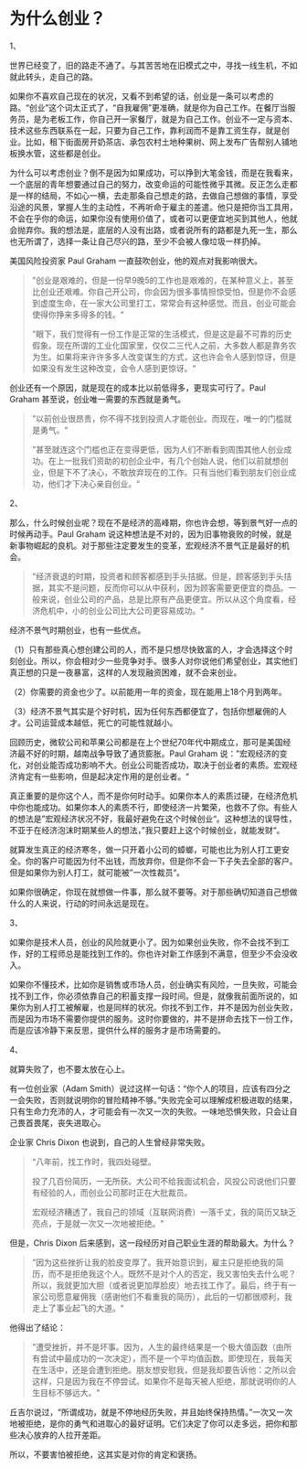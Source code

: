 # 为什么创业？

1、

世界已经变了，旧的路走不通了。与其苦苦地在旧模式之中，寻找一线生机，不如就此转头，走自己的路。

如果你不喜欢自己现在的状况，又看不到希望的话，创业是一条可以考虑的路。“创业”这个词太正式了，“自我雇佣”更准确，就是你为自己工作。在餐厅当服务员，是为老板工作，你自己开一家餐厅，就是为自己工作。创业不一定与资本、技术这些东西联系在一起，只要为自己工作，靠利润而不是靠工资生存，就是创业。比如，租下街面房开奶茶店、承包农村土地种果树、网上发布广告帮别人铺地板换水管，这些都是创业。

为什么可以考虑创业？倒不是因为如果成功，可以挣到大笔金钱，而是在我看来，一个底层的青年想要通过自己的努力，改变命运的可能性微乎其微。反正怎么走都是一样的结局，不如心一横，去走那条自己想走的路，去做自己想做的事情，享受沿途的风景，掌握人生的主动性，不再听命于雇主的差遣。他只是把你当工具用，不会在乎你的命运，如果你没有使用价值了，或者可以更便宜地买到其他人，他就会抛弃你。我的想法是，底层的人没有出路，或者说所有的路都是九死一生，那么也无所谓了，选择一条让自己尽兴的路，至少不会被人像垃圾一样扔掉。

美国风险投资家 Paul Graham 一直鼓吹创业，他的观点对我影响很大。

> ”创业是艰难的，但是一份早9晚5的工作也是艰难的，在某种意义上，甚至比创业还艰难。你自己开公司，你会因为很多事情担惊受怕，但是你不会感到虚度生命，在一家大公司里打工，常常会有这种感觉。而且，创业可能会使得你挣来多得多的钱。“
>
> ”眼下，我们觉得有一份工作是正常的生活模式，但是这是最不可靠的历史假象。现在所谓的工业化国家里，仅仅二三代人之前，大多数人都是靠务农为生。如果将来许许多多人改变谋生的方式，这也许会令人感到惊讶，但是如果没有发生这种改变，会令人感到更惊讶。“

创业还有一个原因，就是现在的成本比以前低得多，更现实可行了。Paul Graham 甚至说，创业唯一需要的东西就是勇气。

> ”以前创业很昂贵，你不得不找到投资人才能创业。而现在，唯一的门槛就是勇气。“
>
> ”甚至就连这个门槛也正在变得更低，因为人们不断看到周围其他人创业成功。在上一批我们资助的初创企业中，有几个创始人说，他们以前就想创业，但是下不了决心，不敢放弃现在的工作。只有当他们看到朋友们创业成功，他们才下决心亲自创业。“

2、

那么，什么时候创业呢？现在不是经济的高峰期，你也许会想，等到景气好一点的时候再动手。Paul Graham 说这种想法是不对的，因为旧事物衰败的时候，就是新事物崛起的良机。对于那些注定要发生的变革，宏观经济不景气正是最好的机会。

> ”经济衰退的时期，投资者和顾客都感到手头拮据。但是，顾客感到手头拮据，其实不是问题，反而你可以从中获利，因为顾客需要更便宜的商品。一般来说，创业公司的产品，总是比原有产品更便宜。所以从这个角度看，经济危机中，小的创业公司比大公司更容易成功。“

经济不景气时期创业，也有一些优点。

（1）只有那些真心想创建公司的人，而不是只想尽快致富的人，才会选择这个时刻创业。所以，你会相对少一些竞争对手。很多人对你说他们希望创业，其实他们真正想的只是一夜暴富，这样的人发现融资困难，就不会来创业。

（2）你需要的资金也少了。以前能用一年的资金，现在能用上18个月到两年。

（3）经济不景气其实是个好时机，因为任何东西都便宜了，包括你想雇佣的人才。公司运营成本越低，死亡的可能性就越小。

回顾历史，微软公司和苹果公司都是在上个世纪70年代中期成立，那可是美国经济最不好的时期，越南战争导致了通货膨胀。Paul Graham 说：”宏观经济的变化，对创业能否成功影响不大。创业公司能否成功，取决于创业者的素质。宏观经济肯定有一些影响，但是起决定作用的是创业者。“

真正重要的是你这个人，而不是你何时动手。如果你本人的素质过硬，在经济危机中你也能成功。如果你本人的素质不行，即使经济一片繁荣，也救不了你。有些人的想法是”宏观经济状况不好，我最好避免在这个时候创业“。这种想法的误导性，不亚于在经济泡沫时期某些人的想法，”我只要赶上这个时候创业，就能发财“。

就算发生真正的经济寒冬，做一只开着小公司的蟑螂，可能也比为别人打工更安全。你的客户可能因为付不出钱，而放弃你，但是你不会一下子失去全部的客户。但是如果你为别人打工，就可能被”一次性裁员“。

如果你很确定，你现在就想做一件事，那么就不要等。对于那些确切知道自己想做什么的人来说，行动的时间永远是现在。

3、

如果你是技术人员，创业的风险就更小了。因为如果创业失败，你不会找不到工作，好的工程师总是能找到工作的。你也许对新工作感到不满意，但至少不会没收入。

如果你不懂技术，比如你是销售或市场人员，创业确实有风险，一旦失败，可能会找不到工作，你必须依靠自己的积蓄支撑一段时间。但是，就像我前面所说的，如果你为别人打工被解雇，也是同样的状况。你找不到工作，并不是因为创业失败，而是因为市场不需要你提供的服务。这时你要做的，并不是拼命去找下一份工作，而是应该冷静下来反思，提供什么样的服务才是市场需要的。

4、

就算失败了，也不要太放在心上。

有一位创业家（Adam Smith）说过这样一句话：“你个人的项目，应该有四分之一会失败，否则就说明你的冒险精神不够。”失败完全可以理解成积极进取的结果，只有生命力充沛的人，才可能会有一次又一次的失败。一味地恐惧失败，只会让自己畏首畏尾，丧失进取心。

企业家 Chris Dixon 也说到，自己的人生曾经非常失败。

> “八年前，找工作时，我四处碰壁。
>
> 投了几百份简历，一无所获。大公司不给我面试机会，风投公司说他们只要有经验的人，而创业公司那时正在大批裁员。
>
> 宏观经济糟透了，我自己的领域（互联网消费）一落千丈，我的简历又缺乏亮点，于是就一次又一次地被拒绝。"

但是，Chris Dixon 后来感到，这一段经历对自己职业生涯的帮助最大。为什么？

> ”因为这些挫折让我的脸皮变厚了。我开始意识到，雇主只是拒绝我的简历，而不是拒绝我这个人。既然不是对个人的否定，我又害怕失去什么呢？所以，我就更加大胆（或者说更加厚脸皮）地去找工作了。最后，终于有一家公司愿意雇佣我（感谢他们不看重我的简历），此后的一切都很顺利，我走上了事业起飞的大道。“

他得出了结论：

> ”遭受挫折，并不是坏事。因为，人生的最终结果是一个极大值函数（由所有尝试中最成功的一次决定），而不是一个平均值函数。即使现在，我每天在生活中，还是会遭到拒绝。朋友想安慰我，但是我却要告诉他：之所以会这样，只是因为我在不停尝试。如果你不是每天被人拒绝，那就说明你的人生目标不够远大。"

丘吉尔说过，“所谓成功，就是不停地经历失败，并且始终保持热情。”一次又一次地被拒绝，是你的勇气和进取心的最好证明。它们决定了你可以走多远，把你和那些决心放弃的人拉开差距。

所以，不要害怕被拒绝，这其实是对你的肯定和褒扬。

